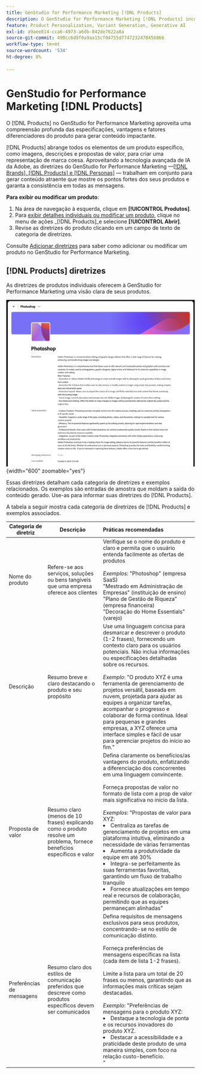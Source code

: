 ```yaml
---
title: GenStudio for Performance Marketing [!DNL Products]
description: O GenStudio for Performance Marketing [!DNL Products] incorpora todos os aspectos do seu produto — imagens, descrições e propostas de valor — para criar conteúdo relevante que destaque os pontos fortes do produto e mantenha a consistência nas mensagens do produto.
feature: Product Personalization, Variant Generation, Generative AI
exl-id: a9aee814-cca6-4973-a6db-842de7622a8a
source-git-commit: 490cc6d8f0a9aa15cf04755d7747232470456866
workflow-type: tm+mt
source-wordcount: '534'
ht-degree: 0%

---
```


# GenStudio for Performance Marketing [!DNL Products]

O [!DNL Products] no GenStudio for Performance Marketing aproveita uma compreensão profunda das especificações, vantagens e fatores diferenciadores do produto para gerar conteúdo impactante.

[!DNL Products] abrange todos os elementos de um produto específico, como imagens, descrições e propostas de valor, para criar uma representação de marca coesa. Aproveitando a tecnologia avançada de IA da Adobe, as diretrizes do GenStudio for Performance Marketing —[[!DNL Brands], [!DNL Products] e [!DNL Personas]](/help/user-guide/guidelines/overview.md) — trabalham em conjunto para gerar conteúdo atraente que mostre os pontos fortes dos seus produtos e garanta a consistência em todas as mensagens.

**Para exibir ou modificar um produto**:

1. Na área de navegação à esquerda, clique em **[!UICONTROL Produtos]**.
1. Para [exibir detalhes individuais ou modificar um produto](add-guidelines.md#manage-products), clique no menu de ações _[!DNL Products]_e selecione **[!UICONTROL Abrir]**.
1. Revise as diretrizes do produto clicando em um campo de texto de categoria de diretrizes.

Consulte [Adicionar diretrizes](add-guidelines.md) para saber como adicionar ou modificar um produto no GenStudio for Performance Marketing.

## [!DNL Products] diretrizes

As diretrizes de produtos individuais oferecem à GenStudio for Performance Marketing uma visão clara de seus produtos.

![Diretrizes do produto](/help/assets/products.png){width="600" zoomable="yes"}

Essas diretrizes detalham cada categoria de diretrizes e exemplos relacionados. Os exemplos são entradas de amostra que moldam a saída do conteúdo gerado. Use-as para informar suas diretrizes do [!DNL Products].

A tabela a seguir mostra cada categoria de diretrizes de [!DNL Products] e exemplos associados.

| Categoria de diretriz | Descrição | Práticas recomendadas |
| ------------------| ----------------| :---------- |
| Nome do produto | Refere-se aos serviços, soluções ou bens tangíveis que uma empresa oferece aos clientes | Verifique se o nome do produto é claro e permita que o usuário entenda facilmente as ofertas de produtos <br><br>_Exemplos_: &quot;Photoshop&quot; (empresa SaaS)<br>&quot;Mestrado em Administração de Empresas&quot; (instituição de ensino)<br>&quot;Plano de Gestão de Riqueza&quot; (empresa financeira)<br>&quot;Decoração do Home Essentials&quot; (varejo) |
| Descrição | Resumo breve e claro destacando o produto e seu propósito | Use uma linguagem concisa para desmarcar e descrever o produto (1-2 frases), fornecendo um contexto claro para os usuários potenciais. Não inclua informações ou especificações detalhadas sobre os recursos.<br><br>_Exemplo_: &quot;O produto XYZ é uma ferramenta de gerenciamento de projetos versátil, baseada em nuvem, projetada para ajudar as equipes a organizar tarefas, acompanhar o progresso e colaborar de forma contínua. Ideal para pequenas e grandes empresas, a XYZ oferece uma interface simples e fácil de usar para gerenciar projetos do início ao fim.&quot; |
| Proposta de valor | Resumo claro (menos de 10 frases) explicando como o produto resolve um problema, fornece benefícios específicos e valor | Defina claramente os benefícios/as vantagens do produto, enfatizando a diferenciação dos concorrentes em uma linguagem convincente.<br><br>Forneça propostas de valor no formato de lista com a prop de valor mais significativa no início da lista.<br><br>_Exemplos_: &quot;Propostas de valor para XYZ:<br><li>Centraliza as tarefas de gerenciamento de projetos em uma plataforma intuitiva, eliminando a necessidade de várias ferramentas</li><li>Aumenta a produtividade da equipe em até 30%</li><li>Integra-se perfeitamente às suas ferramentas favoritas, garantindo um fluxo de trabalho tranquilo</li><li>Fornece atualizações em tempo real e recursos de colaboração, permitindo que as equipes permaneçam alinhadas&quot;</li> |
| Preferências de mensagens | Resumo claro dos estilos de comunicação preferidos que descreve como produtos específicos devem ser comunicados | Defina requisitos de mensagens exclusivos para seus produtos, concentrando-se no estilo de comunicação distinto.<br><br>Forneça preferências de mensagens específicas na lista (cada item de lista 1-2 frases).<br><br>Limite a lista para um total de 20 frases ou menos, garantindo que as informações mais críticas sejam destacadas.<br><br>_Exemplo_: &quot;Preferências de mensagens para o produto XYZ:<li>Destaque a tecnologia de ponta e os recursos inovadores do produto XYZ.</li><li>Destacar a acessibilidade e a praticidade deste produto de uma maneira simples, com foco na relação custo-benefício.</li>” |

